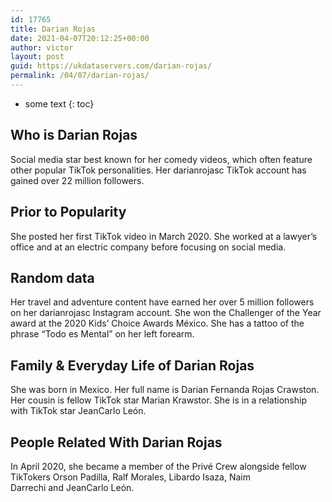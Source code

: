 ```yaml
---
id: 17765
title: Darian Rojas
date: 2021-04-07T20:12:25+00:00
author: victor
layout: post
guid: https://ukdataservers.com/darian-rojas/
permalink: /04/07/darian-rojas/
---
```


* some text
{: toc}


## Who is Darian Rojas



Social media star best known for her comedy videos, which often feature other popular TikTok personalities. Her darianrojasc TikTok account has gained over 22 million followers. 

                
                
                
## Prior to Popularity



She posted her first TikTok video in March 2020. She worked at a lawyer&#8217;s office and at an electric company before focusing on social media. 

                
                
                
## Random data



Her travel and adventure content have earned her over 5 million followers on her darianrojasc Instagram account. She won the Challenger of the Year award at the 2020 Kids&#8217; Choice Awards México. She has a tattoo of the phrase &#8220;Todo es Mental&#8221; on her left forearm. 

                
                
                
## Family & Everyday Life of Darian Rojas



She was born in Mexico. Her full name is Darian Fernanda Rojas Crawston. Her cousin is fellow TikTok star Marian Krawstor. She is in a relationship with TikTok star JeanCarlo León.

                
                
                
## People Related With Darian Rojas



In April 2020, she became a member of the Privé Crew alongside fellow TikTokers Orson Padilla, Ralf Morales, Libardo Isaza, Naim Darrechi and JeanCarlo León. 

                
              
            
          
          
          